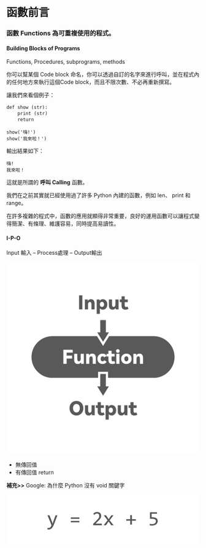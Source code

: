 # 函數前言

### 函數 Functions 為可重複使用的程式。

#### Building Blocks of Programs

Functions, Procedures, subprograms, methods

你可以幫某個 Code block 命名，你可以透過自訂的名字來進行呼叫，並在程式內的任何地方來執行這個Code block，而且不限次數、不必再重新撰寫。

讓我們來看個例子：

```
def show (str):
    print (str)
    return

show('嗨!')
show('我來啦！')
```

輸出結果如下：

```
嗨!
我來啦！
```

這就是所謂的 **呼叫 Calling** 函數。

我們在之前其實就已經使用過了許多 Python 內建的函數，例如 len、 print 和 range。

在許多複雜的程式中，函數的應用就顯得非常重要，良好的運用函數可以讓程式變得簡潔、有條理、維護容易，同時提高易讀性。

#### I-P-O

Input 輸入 – Process處理 – Output輸出

![](<.gitbook/assets/圖片1 (1).png>)

* 無傳回值
* 有傳回值 return

**補充>>** Google: 為什麼 Python 沒有 void 關鍵字

![](<.gitbook/assets/圖片1 (2).png>)



